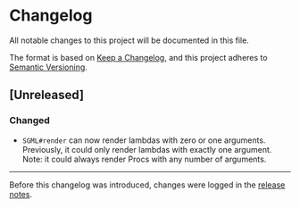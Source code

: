 # Changelog

All notable changes to this project will be documented in this file.

The format is based on [Keep a Changelog](https://keepachangelog.com/en/1.0.0/), and this project adheres to [Semantic Versioning](https://semver.org/spec/v2.0.0.html).

## [Unreleased]

### Changed

- `SGML#render` can now render lambdas with zero or one arguments. Previously, it could only render lambdas with exactly one argument. Note: it could always render Procs with any number of arguments.

***

Before this changelog was introduced, changes were logged in the [release notes](https://github.com/phlex-ruby/phlex/releases).

